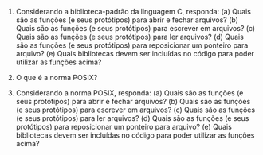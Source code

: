 1. Considerando a biblioteca-padrão da linguagem C, responda:
	(a) Quais são as funções (e seus protótipos) para abrir e fechar arquivos?
	(b) Quais são as funções (e seus protótipos) para escrever em arquivos?
	(c) Quais são as funções (e seus protótipos) para ler arquivos?
	(d) Quais são as funções (e seus protótipos) para reposicionar um ponteiro para arquivo?
	(e) Quais bibliotecas devem ser incluídas no código para poder utilizar as funções acima?

2. O que é a norma POSIX?

3. Considerando a norma POSIX, responda:
	(a) Quais são as funções (e seus protótipos) para abrir e fechar arquivos?
	(b) Quais são as funções (e seus protótipos) para escrever em arquivos?
	(c) Quais são as funções (e seus protótipos) para ler arquivos?
	(d) Quais são as funções (e seus protótipos) para reposicionar um ponteiro para arquivo?
	(e) Quais bibliotecas devem ser incluídas no código para poder utilizar as funções acima?
